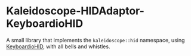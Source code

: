 Kaleidoscope-HIDAdaptor-KeyboardioHID
=====================================

A small library that implements the `kaleidoscope::hid` namespace, using
[KeyboardioHID](https://github.com/keyboardio/KeyboardioHID), with all bells and
whistles.
